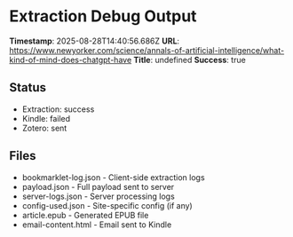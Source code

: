 # Extraction Debug Output

**Timestamp**: 2025-08-28T14:40:56.686Z
**URL**: https://www.newyorker.com/science/annals-of-artificial-intelligence/what-kind-of-mind-does-chatgpt-have
**Title**: undefined
**Success**: true

## Status
- Extraction: success
- Kindle: failed
- Zotero: sent

## Files
- bookmarklet-log.json - Client-side extraction logs
- payload.json - Full payload sent to server
- server-logs.json - Server processing logs
- config-used.json - Site-specific config (if any)
- article.epub - Generated EPUB file
- email-content.html - Email sent to Kindle
